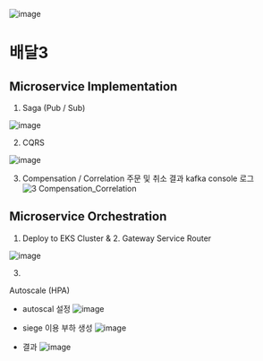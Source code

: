 


![image](https://user-images.githubusercontent.com/487999/79708354-29074a80-82fa-11ea-80df-0db3962fb453.png)

# 배달3
## Microservice Implementation

1. Saga (Pub / Sub)

![image](https://user-images.githubusercontent.com/109713893/219248028-ccace7cb-9671-40ab-b84e-67775a7306b9.png)


2. CQRS

![image](https://user-images.githubusercontent.com/109713893/219248189-a8ea061f-30a7-45b1-b060-eb078962edcc.png)



3. Compensation / Correlation
주문 및 취소 결과 kafka console 로그
![3 Compensation_Correlation](https://user-images.githubusercontent.com/16378278/218912742-57b7ca19-1137-487b-bfab-07ca86a3cca3.PNG)

## Microservice Orchestration

1. Deploy to EKS Cluster & 2. Gateway Service Router

![image](https://user-images.githubusercontent.com/109713893/219266912-34cc5c60-738d-43ad-9d96-86fe8658d843.png)


3.
Autoscale (HPA)
- autoscal 설정
![image](https://user-images.githubusercontent.com/109713893/219271057-c9586cbf-5cf6-4d4d-9c7e-47fe9834bc3e.png)

- siege 이용 부하 생성
![image](https://user-images.githubusercontent.com/109713893/219271160-8e53ef8f-5e66-4d4b-952d-a239e7a517f7.png)

- 결과 
![image](https://user-images.githubusercontent.com/109713893/219270941-5e9e0913-784e-43e3-b222-58ef272f7aca.png)
